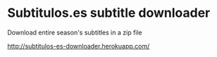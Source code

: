 Subtitulos.es subtitle downloader
==========================
Download entire season's subtitles in a zip file

http://subtitulos-es-downloader.herokuapp.com/

